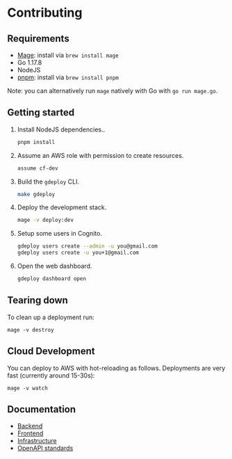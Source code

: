 # Contributing

## Requirements

- [Mage](https://magefile.org/): install via `brew install mage`
- Go 1.17.8
- NodeJS
- [pnpm](https://pnpm.io/): install via `brew install pnpm`

Note: you can alternatively run `mage` natively with Go with `go run mage.go`.

## Getting started

1. Install NodeJS dependencies..

   ```bash
   pnpm install
   ```

1. Assume an AWS role with permission to create resources.

   ```bash
   assume cf-dev
   ```

1. Build the `gdeploy` CLI.

   ```bash
   make gdeploy
   ```

1. Deploy the development stack.

   ```bash
   mage -v deploy:dev
   ```

1. Setup some users in Cognito.

   ```bash
   gdeploy users create --admin -u you@gmail.com
   gdeploy users create -u you+1@gmail.com
   ```

1. Open the web dashboard.

   ```bash
   gdeploy dashboard open
   ```

## Tearing down

To clean up a deployment run:

```
mage -v destroy
```

## Cloud Development

You can deploy to AWS with hot-reloading as follows. Deployments are very fast (currently around 15-30s):

```
mage -v watch
```

## Documentation

- [Backend](./docs/backend/)
- [Frontend](./docs/frontend/)
- [Infrastructure](./docs/infrastructure/)
- [OpenAPI standards](./docs/openapi-standards/)
